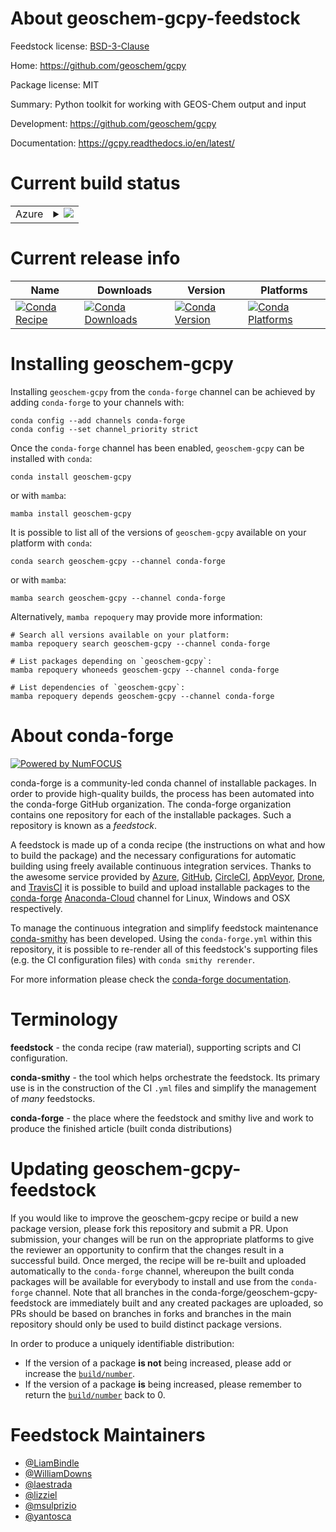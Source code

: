 About geoschem-gcpy-feedstock
=============================

Feedstock license: [BSD-3-Clause](https://github.com/conda-forge/geoschem-gcpy-feedstock/blob/main/LICENSE.txt)

Home: https://github.com/geoschem/gcpy

Package license: MIT

Summary: Python toolkit for working with GEOS-Chem output and input

Development: https://github.com/geoschem/gcpy

Documentation: https://gcpy.readthedocs.io/en/latest/

Current build status
====================


<table>
    
  <tr>
    <td>Azure</td>
    <td>
      <details>
        <summary>
          <a href="https://dev.azure.com/conda-forge/feedstock-builds/_build/latest?definitionId=11199&branchName=main">
            <img src="https://dev.azure.com/conda-forge/feedstock-builds/_apis/build/status/geoschem-gcpy-feedstock?branchName=main">
          </a>
        </summary>
        <table>
          <thead><tr><th>Variant</th><th>Status</th></tr></thead>
          <tbody><tr>
              <td>linux_64_python3.10.____cpython</td>
              <td>
                <a href="https://dev.azure.com/conda-forge/feedstock-builds/_build/latest?definitionId=11199&branchName=main">
                  <img src="https://dev.azure.com/conda-forge/feedstock-builds/_apis/build/status/geoschem-gcpy-feedstock?branchName=main&jobName=linux&configuration=linux%20linux_64_python3.10.____cpython" alt="variant">
                </a>
              </td>
            </tr><tr>
              <td>linux_64_python3.11.____cpython</td>
              <td>
                <a href="https://dev.azure.com/conda-forge/feedstock-builds/_build/latest?definitionId=11199&branchName=main">
                  <img src="https://dev.azure.com/conda-forge/feedstock-builds/_apis/build/status/geoschem-gcpy-feedstock?branchName=main&jobName=linux&configuration=linux%20linux_64_python3.11.____cpython" alt="variant">
                </a>
              </td>
            </tr><tr>
              <td>linux_64_python3.8.____cpython</td>
              <td>
                <a href="https://dev.azure.com/conda-forge/feedstock-builds/_build/latest?definitionId=11199&branchName=main">
                  <img src="https://dev.azure.com/conda-forge/feedstock-builds/_apis/build/status/geoschem-gcpy-feedstock?branchName=main&jobName=linux&configuration=linux%20linux_64_python3.8.____cpython" alt="variant">
                </a>
              </td>
            </tr><tr>
              <td>linux_64_python3.9.____cpython</td>
              <td>
                <a href="https://dev.azure.com/conda-forge/feedstock-builds/_build/latest?definitionId=11199&branchName=main">
                  <img src="https://dev.azure.com/conda-forge/feedstock-builds/_apis/build/status/geoschem-gcpy-feedstock?branchName=main&jobName=linux&configuration=linux%20linux_64_python3.9.____cpython" alt="variant">
                </a>
              </td>
            </tr><tr>
              <td>osx_64_python3.10.____cpython</td>
              <td>
                <a href="https://dev.azure.com/conda-forge/feedstock-builds/_build/latest?definitionId=11199&branchName=main">
                  <img src="https://dev.azure.com/conda-forge/feedstock-builds/_apis/build/status/geoschem-gcpy-feedstock?branchName=main&jobName=osx&configuration=osx%20osx_64_python3.10.____cpython" alt="variant">
                </a>
              </td>
            </tr><tr>
              <td>osx_64_python3.11.____cpython</td>
              <td>
                <a href="https://dev.azure.com/conda-forge/feedstock-builds/_build/latest?definitionId=11199&branchName=main">
                  <img src="https://dev.azure.com/conda-forge/feedstock-builds/_apis/build/status/geoschem-gcpy-feedstock?branchName=main&jobName=osx&configuration=osx%20osx_64_python3.11.____cpython" alt="variant">
                </a>
              </td>
            </tr><tr>
              <td>osx_64_python3.8.____cpython</td>
              <td>
                <a href="https://dev.azure.com/conda-forge/feedstock-builds/_build/latest?definitionId=11199&branchName=main">
                  <img src="https://dev.azure.com/conda-forge/feedstock-builds/_apis/build/status/geoschem-gcpy-feedstock?branchName=main&jobName=osx&configuration=osx%20osx_64_python3.8.____cpython" alt="variant">
                </a>
              </td>
            </tr><tr>
              <td>osx_64_python3.9.____cpython</td>
              <td>
                <a href="https://dev.azure.com/conda-forge/feedstock-builds/_build/latest?definitionId=11199&branchName=main">
                  <img src="https://dev.azure.com/conda-forge/feedstock-builds/_apis/build/status/geoschem-gcpy-feedstock?branchName=main&jobName=osx&configuration=osx%20osx_64_python3.9.____cpython" alt="variant">
                </a>
              </td>
            </tr>
          </tbody>
        </table>
      </details>
    </td>
  </tr>
</table>

Current release info
====================

| Name | Downloads | Version | Platforms |
| --- | --- | --- | --- |
| [![Conda Recipe](https://img.shields.io/badge/recipe-geoschem--gcpy-green.svg)](https://anaconda.org/conda-forge/geoschem-gcpy) | [![Conda Downloads](https://img.shields.io/conda/dn/conda-forge/geoschem-gcpy.svg)](https://anaconda.org/conda-forge/geoschem-gcpy) | [![Conda Version](https://img.shields.io/conda/vn/conda-forge/geoschem-gcpy.svg)](https://anaconda.org/conda-forge/geoschem-gcpy) | [![Conda Platforms](https://img.shields.io/conda/pn/conda-forge/geoschem-gcpy.svg)](https://anaconda.org/conda-forge/geoschem-gcpy) |

Installing geoschem-gcpy
========================

Installing `geoschem-gcpy` from the `conda-forge` channel can be achieved by adding `conda-forge` to your channels with:

```
conda config --add channels conda-forge
conda config --set channel_priority strict
```

Once the `conda-forge` channel has been enabled, `geoschem-gcpy` can be installed with `conda`:

```
conda install geoschem-gcpy
```

or with `mamba`:

```
mamba install geoschem-gcpy
```

It is possible to list all of the versions of `geoschem-gcpy` available on your platform with `conda`:

```
conda search geoschem-gcpy --channel conda-forge
```

or with `mamba`:

```
mamba search geoschem-gcpy --channel conda-forge
```

Alternatively, `mamba repoquery` may provide more information:

```
# Search all versions available on your platform:
mamba repoquery search geoschem-gcpy --channel conda-forge

# List packages depending on `geoschem-gcpy`:
mamba repoquery whoneeds geoschem-gcpy --channel conda-forge

# List dependencies of `geoschem-gcpy`:
mamba repoquery depends geoschem-gcpy --channel conda-forge
```


About conda-forge
=================

[![Powered by
NumFOCUS](https://img.shields.io/badge/powered%20by-NumFOCUS-orange.svg?style=flat&colorA=E1523D&colorB=007D8A)](https://numfocus.org)

conda-forge is a community-led conda channel of installable packages.
In order to provide high-quality builds, the process has been automated into the
conda-forge GitHub organization. The conda-forge organization contains one repository
for each of the installable packages. Such a repository is known as a *feedstock*.

A feedstock is made up of a conda recipe (the instructions on what and how to build
the package) and the necessary configurations for automatic building using freely
available continuous integration services. Thanks to the awesome service provided by
[Azure](https://azure.microsoft.com/en-us/services/devops/), [GitHub](https://github.com/),
[CircleCI](https://circleci.com/), [AppVeyor](https://www.appveyor.com/),
[Drone](https://cloud.drone.io/welcome), and [TravisCI](https://travis-ci.com/)
it is possible to build and upload installable packages to the
[conda-forge](https://anaconda.org/conda-forge) [Anaconda-Cloud](https://anaconda.org/)
channel for Linux, Windows and OSX respectively.

To manage the continuous integration and simplify feedstock maintenance
[conda-smithy](https://github.com/conda-forge/conda-smithy) has been developed.
Using the ``conda-forge.yml`` within this repository, it is possible to re-render all of
this feedstock's supporting files (e.g. the CI configuration files) with ``conda smithy rerender``.

For more information please check the [conda-forge documentation](https://conda-forge.org/docs/).

Terminology
===========

**feedstock** - the conda recipe (raw material), supporting scripts and CI configuration.

**conda-smithy** - the tool which helps orchestrate the feedstock.
                   Its primary use is in the construction of the CI ``.yml`` files
                   and simplify the management of *many* feedstocks.

**conda-forge** - the place where the feedstock and smithy live and work to
                  produce the finished article (built conda distributions)


Updating geoschem-gcpy-feedstock
================================

If you would like to improve the geoschem-gcpy recipe or build a new
package version, please fork this repository and submit a PR. Upon submission,
your changes will be run on the appropriate platforms to give the reviewer an
opportunity to confirm that the changes result in a successful build. Once
merged, the recipe will be re-built and uploaded automatically to the
`conda-forge` channel, whereupon the built conda packages will be available for
everybody to install and use from the `conda-forge` channel.
Note that all branches in the conda-forge/geoschem-gcpy-feedstock are
immediately built and any created packages are uploaded, so PRs should be based
on branches in forks and branches in the main repository should only be used to
build distinct package versions.

In order to produce a uniquely identifiable distribution:
 * If the version of a package **is not** being increased, please add or increase
   the [``build/number``](https://docs.conda.io/projects/conda-build/en/latest/resources/define-metadata.html#build-number-and-string).
 * If the version of a package **is** being increased, please remember to return
   the [``build/number``](https://docs.conda.io/projects/conda-build/en/latest/resources/define-metadata.html#build-number-and-string)
   back to 0.

Feedstock Maintainers
=====================

* [@LiamBindle](https://github.com/LiamBindle/)
* [@WilliamDowns](https://github.com/WilliamDowns/)
* [@laestrada](https://github.com/laestrada/)
* [@lizziel](https://github.com/lizziel/)
* [@msulprizio](https://github.com/msulprizio/)
* [@yantosca](https://github.com/yantosca/)

